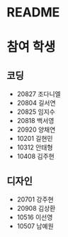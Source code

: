 # README

# 참여 학생
## 코딩
- 20827 조다니엘
- 20804 길서연
- 20825 임지수
- 20818 백서영
- 20920 양채연
- 10201 길현민
- 10312 안태형
- 10408 김주현
## 디자인
- 20701 강주현
- 20908 김상환
- 10516 이선영
- 10507 남예원
